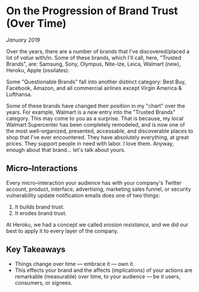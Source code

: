 # On the Progression of Brand Trust (Over Time)
*January 2019*





  Over the years, there are a number of brands that I've discovered/placed a lot of *value* with/in. Some of these brands, which I'll call, here, "Trusted Brands", are: Samsung, Sony, Olympus, Nite\-Ize, Leica, Walmart (new), Heroku, Apple (ossilates). 

 Some "Questionable Brands" fall into another distinct category: Best Buy, Facebook, Amazon, and all commercial airlines except Virgin America \& Lufthansa.

 Some of these brands have changed their position in my "chart" over the years. For example, Walmart is a *new* entry into the "Trusted Brands" category. This may come to you as a surprise. That is because, my local Walmart Supercenter has been completely remodeled, and is now one of the most well–organized, presented, accessable, and discoverable places to shop that I've ever encountered. They have absolutely everything, at great prices. They support people in need with labor. I love them. Anyway, enough about that brand… let's talk about yours.

 ## Micro–Interactions

 Every micro–interaction your audience has with your company's Twitter account, product, interface, advertising, marketing sales funnel, or security vulnerability update notification emails does one of two things:

 1. It builds brand trust.
2. It erodes brand trust.

 At Heroku, we had a concept we called *erosion resistance*, and we did our best to apply it to every layer of the company.

 ## Key Takeaways

 * Things change over time — embrace it — own it.
* This effects your brand and the affects (implications) of your actions are remarkable (measurable) over time, to your audience — be it users, consumers, or signees.

  